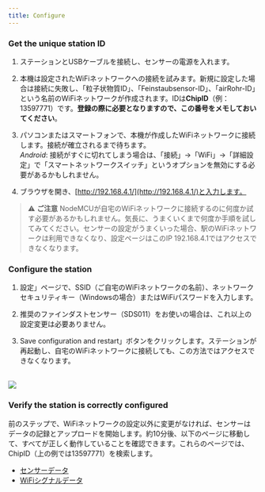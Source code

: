 ```yaml
---
title: Configure
---
```

### Get the unique station ID
1. ステーションとUSBケーブルを接続し、センサーの電源を入れます。

2. 本機は設定されたWiFiネットワークへの接続を試みます。新規に設定した場合は接続に失敗し、「粒子状物質ID」、「Feinstaubsensor-ID」、「airRohr-ID」という名前のWiFiネットワークが作成されます。IDは**ChipID**（例：13597771）です。**登録の際に必要となりますので、この番号をメモしておいてください**。

3. パソコンまたはスマートフォンで、本機が作成したWiFiネットワークに接続します。接続が確立されるまで待ちます。<br>*Android*: 接続がすぐに切れてしまう場合は、「接続」→「WiFi」→「詳細設定」で「スマートネットワークスイッチ」というオプションを無効にする必要があるかもしれません。

4. ブラウザを開き、[http://192.168.4.1/](http://192.168.4.1/)と入力します。

> ⚠️ **ご注意** NodeMCUが自宅のWiFiネットワークに接続するのに何度か試す必要があるかもしれません。気長に、うまくいくまで何度か手順を試してみてください。センサーの設定がうまくいった場合、駅のWiFiネットワークは利用できなくなり、設定ページはこのIP 192.168.4.1ではアクセスできなくなります。

### Configure the station
1. 設定」ページで、SSID（ご自宅のWiFiネットワークの名前）、ネットワークセキュリティキー（Windowsの場合）またはWiFiパスワードを入力します。

2. 推奨のファインダストセンサー（SDS011）をお使いの場合は、これ以上の設定変更は必要ありません。

3. Save configuration and restart」ボタンをクリックします。ステーションが再起動し、自宅のWiFiネットワークに接続しても、この方法ではアクセスできなくなります。

<br>

<img src="../docs/airrohr_config_initial.jpg" loading="lazy"/>

<br>

### Verify the station is correctly configured
前のステップで、WiFiネットワークの設定以外に変更がなければ、センサーはデータの記録とアップロードを開始します。約10分後、以下のページに移動して、すべてが正しく動作していることを確認できます。これらのページでは、ChipID（上の例では13597771）を検索します。

 * [センサーデータ](https://www.madavi.de/sensor/graph.php)
 * [WiFiシグナルデータ](https://www.madavi.de/sensor/signal.php)
